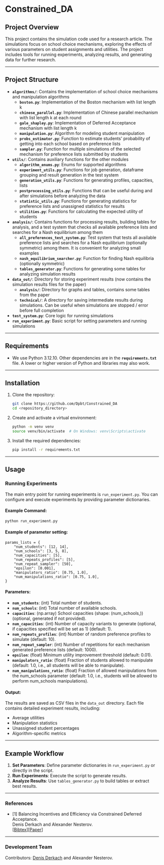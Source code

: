 # Constrained_DA

## Project Overview

This project contains the simulation code used for a research article. 
The simulations focus on school choice mechanisms, exploring the effects 
of various parameters on student assignments and utilities. The project 
includes tools for running experiments, analyzing results, and generating 
data for further research.

---

## Project Structure 

- **`algorithms/`**: Contains the implementation of school choice mechanisms and manipulation algorithms
  - **`boston.py`**: Implementation of the Boston mechanism with list length k
  - **`chinese_parallel.py`**: Implementation of Chinese parallel mechanism with list length k at each round
  - **`gale_shapley.py`**: Implementation of Deferred Acceptance mechanism with list length k
  - **`manipulation.py`**: Algorithm for modeling student manipulation
  - **`probs_estimator.py`**: Function to estimate students' probability of getting into each school based on preference lists
  - **`sampler.py`**: Function for multiple simulations of the selected mechanism for preference lists submitted by students
- **`utils/`**: Contains auxiliary functions for the other modules
  - **`algorithm_enums.py`**: Enums for supported algorithms
  - **`experiment_utils.py`**: Functions for job generation, dataframe grouping and result generation in the test system
  - **`generation_utils.py`**: Functions for generating profiles, capacities, lists
  - **`postprocessing_utils.py`**: Functions that can be useful during and after simulations before analyzing the data
  - **`statistic_utils.py`**: Functions for generating statistics for preference lists and unassigned statistics for results
  - **`utilities.py`**: Functions for calculating the expected utility of students 
- **`analysis/`**: Contains functions for processing results, building tables for analysis, and a test system that checks all available preference lists and searches for a Nash equilibrium among them
  - **`all_preferences_test_system.py`**: Test system that tests all available preference lists and searches for a Nash equilibrium (optionally symmetric) among them. It is convenient for analyzing small examples
  - **`nash_equilibrium_searcher.py`**: Function for finding Nash equilibria (optionally symmetric)
  - **`tables_generator.py`**: Functions for generating some tables for analyzing simulation results
- **`data_out/`**: Directory for storing experiment results (now contains the simulation results files for the paper)
  - **`analysis/`**: Directory for graphs and tables, contains some tables from the paper
  - **`technical/`**: A directory for saving intermediate results during simulations. Can be useful when simulations are stopped / error before full completion
- **`test_system.py`**: Core logic for running simulations
- **`run_experiment.py`**: Basic script for setting parameters and running simulations

---

## Requirements

* We use Python 3.12.10. Other dependencies are in the **`requirements.txt`** file. A lower or higher version of Python and libraries may also work.

---

## Installation

1. Clone the repository:
   ```bash
   git clone https://github.com/Dpbt/Constrained_DA
   cd <repository_directory>
   ```

2. Create and activate a virtual environment:
   ```bash
   python -m venv venv
   source venv/bin/activate  # On Windows: venv\Scripts\activate
   ```

3. Install the required dependencies:
   ```bash
   pip install -r requirements.txt
   ```
   
---

## Usage

### Running Experiments

The main entry point for running experiments is `run_experiment.py`. You can configure and execute experiments by providing parameter dictionaries.

#### Example Command:

```bash
python run_experiment.py
```

#### Example of parameter setting:

```
params_lists = {
    "num_students": [12, 14],
    "num_schools": [3, 5, 8],
    "num_capacities": [5],
    "num_repeats_profiles": [5],
    "num_repeat_sampler": [50],
    "epsilon": [0.001],
    "manipulators_ratio": [0.75, 1.0],
    "num_manipulations_ratio": [0.75, 1.0],
}
```

#### Parameters:
- **`num_students`**: (int) Total number of students.
- **`num_schools`**: (int) Total number of available schools.
- **`capacities`**: (np.array) School capacities (shape: (num_schools,)) (optional, generated if not provided).
- **`num_capacities`**: (int) Number of capacity variants to generate (optional, if capacities specified will be set as 1) (default: 1).
- **`num_repeats_profiles`**: (int) Number of random preference profiles to simulate (default: 10).
- **`num_repeat_sampler`**: (int) Number of repetitions for each mechanism  generated preference lists (default: 1000).
- **`epsilon`**: (float) Minimum utility improvement threshold (default: 0.01).
- **`manipulators_ratio`**: (float) Fraction of students allowed to manipulate (default: 1.0, i.e., all students will be able to manipulate).
- **`num_manipulations_ratio`**: (float) Fraction of allowed manipulations from the num_schools parameter (default: 1.0, i.e., students will be allowed to perform num_schools manipulations).

#### Output:
The results are saved as CSV files in the `data_out` directory. Each file contains detailed experiment results, including:
- Average utilities
- Manipulation statistics
- Unassigned student percentages
- Algorithm-specific metrics

---

## Example Workflow

1. **Set Parameters**: Define parameter dictionaries in `run_experiment.py` or directly in the script.
2. **Run Experiments**: Execute the script to generate results.
3. **Analyze Results**: Use `tables_generator.py` to build tables or extract best results.

---

### References

* [1] Balancing Incentives and Efficiency via Constrained Deferred Acceptance.\
  Denis Derkach and Alexander Nesterov.\
  [[Bibtex](<link>)][[Paper](<link>)]

---

### Development Team

Contributors: [Denis Derkach](https://github.com/Dpbt) and Alexander Nesterov.































